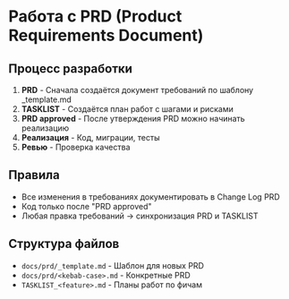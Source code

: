 # Работа с PRD (Product Requirements Document)

## Процесс разработки
1. **PRD** - Сначала создаётся документ требований по шаблону _template.md
2. **TASKLIST** - Создаётся план работ с шагами и рисками
3. **PRD approved** - После утверждения PRD можно начинать реализацию
4. **Реализация** - Код, миграции, тесты
5. **Ревью** - Проверка качества

## Правила
- Все изменения в требованиях документировать в Change Log PRD
- Код только после "PRD approved"
- Любая правка требований → синхронизация PRD и TASKLIST

## Структура файлов
- `docs/prd/_template.md` - Шаблон для новых PRD
- `docs/prd/<kebab-case>.md` - Конкретные PRD
- `TASKLIST_<feature>.md` - Планы работ по фичам
